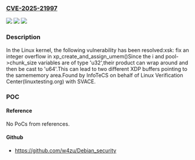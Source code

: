### [CVE-2025-21997](https://cve.mitre.org/cgi-bin/cvename.cgi?name=CVE-2025-21997)
![](https://img.shields.io/static/v1?label=Product&message=Linux&color=blue)
![](https://img.shields.io/static/v1?label=Version&message=94033cd8e73b8632bab7c8b7bb54caa4f5616db7%3C%20205649d642a5b376724f04f3a5b3586815e43d3b%20&color=brighgreen)
![](https://img.shields.io/static/v1?label=Vulnerability&message=n%2Fa&color=brighgreen)

### Description

In the Linux kernel, the following vulnerability has been resolved:xsk: fix an integer overflow in xp_create_and_assign_umem()Since the i and pool->chunk_size variables are of type 'u32',their product can wrap around and then be cast to 'u64'.This can lead to two different XDP buffers pointing to the samememory area.Found by InfoTeCS on behalf of Linux Verification Center(linuxtesting.org) with SVACE.

### POC

#### Reference
No PoCs from references.

#### Github
- https://github.com/w4zu/Debian_security

